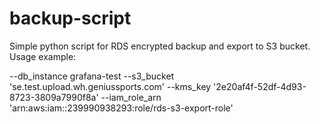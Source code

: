# backup-script
Simple python script for RDS encrypted backup and export to S3 bucket.
Usage example: 


--db_instance grafana-test --s3_bucket 'se.test.upload.wh.geniussports.com' --kms_key '2e20af4f-52df-4d93-8723-3809a7990f8a' --iam_role_arn 'arn:aws:iam::239990938293:role/rds-s3-export-role'
